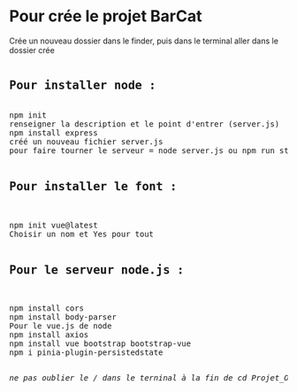
<h1>Pour crée le projet BarCat</h1>

Crée un nouveau dossier dans le finder, puis dans le terminal aller dans le dossier crée

<pre>
<h2>Pour installer node :</h2>
npm init
renseigner la description et le point d'entrer (server.js) 
npm install express
créé un nouveau fichier server.js 
pour faire tourner le serveur = node server.js ou npm run start 

<h2>Pour installer le font : </h2>

npm init vue@latest
Choisir un nom et Yes pour tout

<h2>Pour le serveur node.js : </h2>

npm install cors
npm install body-parser
Pour le vue.js de node
npm install axios
npm install vue bootstrap bootstrap-vue
npm i pinia-plugin-persistedstate
<pre>

<em>ne pas oublier le / dans le terninal à la fin de cd Projet_Objectif_Qualification car c'est un dossier</em>.

